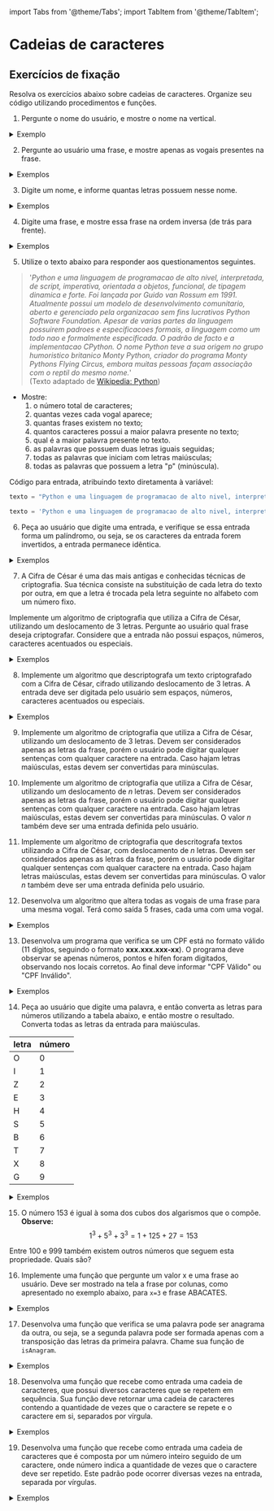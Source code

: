 import Tabs from '@theme/Tabs';
import TabItem from '@theme/TabItem';

# Cadeias de caracteres

## Exercícios de fixação

Resolva os exercícios abaixo sobre cadeias de caracteres. Organize seu código utilizando procedimentos e funções.

1. Pergunte o nome do usuário, e mostre o nome na vertical.

<details>
  <summary>Exemplo</summary>

- Entrada:

```
Celso
```

- Saída:

```
C
e
l
s
o
```

</details>

2. Pergunte ao usuário uma frase, e mostre apenas as vogais presentes na frase.

<details>
  <summary>Exemplos</summary>

- Entrada:

```
batata e cebola
```

- Saída:

```
aaaeeoa
```

-------------------
- Entrada:

```
Abacaxi E Acerola
```

- Saída:

```
AaaiEAeoa
```

</details>

3. Digite um nome, e informe quantas letras possuem nesse nome.

<details>
  <summary>Exemplos</summary>

- Entrada:

```
Alessandra
```

- Saída:

```
O nome Alessandra possui 10 letras.
```

--------------------

- Entrada:

```
Adroaldo dos Santos
```

- Saída:

```
O nome Adroaldo dos Santos possui 17 letras.
```

</details>



4. Digite uma frase, e mostre essa frase na ordem inversa (de trás para frente).

<details>
  <summary>Exemplos</summary>

- Entrada:

```
batata e cebola
```

- Saída:

```
alobec e atatab
```

</details>


5. Utilize o texto abaixo para responder aos questionamentos seguintes.
> '*Python e uma linguagem de programacao de alto nivel, interpretada, de script, imperativa, orientada a objetos, funcional, de tipagem dinamica e forte. Foi lançada por Guido van Rossum em 1991. Atualmente possui um modelo de desenvolvimento comunitario, aberto e gerenciado pela organizacao sem fins lucrativos Python Software Foundation. Apesar de varias partes da linguagem possuirem padroes e especificacoes formais, a linguagem como um todo nao e formalmente especificada. O padrão de facto e a implementacao CPython. O nome Python teve a sua origem no grupo humoristico britanico Monty Python, criador do programa Monty Pythons Flying Circus, embora muitas pessoas façam associação com o reptil do mesmo nome.*'  
> (Texto adaptado de [Wikipedia: Python](https://pt.wikipedia.org/wiki/Python))

- Mostre:
    1. o número total de caracteres;
    1. quantas vezes cada vogal aparece;
    1. quantas frases existem no texto;
    1. quantos caracteres possui a maior palavra presente no texto;
    1. qual é a maior palavra presente no texto.
    1. as palavras que possuem duas letras iguais seguidas;
    1. todas as palavras que iniciam com letras maiúsculas;
    1. todas as palavras que possuem a letra "p" (minúscula).

Código para entrada, atribuindo texto diretamenta à variável:

<Tabs groupId='language'>
  <TabItem value="java" label="Java">

```javascript
texto = "Python e uma linguagem de programacao de alto nivel, interpretada, de script, imperativa, orientada a objetos, funcional, de tipagem dinamica e forte. Foi lançada por Guido van Rossum em 1991. Atualmente possui um modelo de desenvolvimento comunitario, aberto e gerenciado pela organizacao sem fins lucrativos Python Software Foundation. Apesar de varias partes da linguagem possuirem padroes e especificacoes formais, a linguagem como um todo nao e formalmente especificada. O padrao de facto e a implementacao CPython. O nome Python teve a sua origem no grupo humoristico britanico Monty Python, criador do programa Monty Pythons Flying Circus, embora muitas pessoas façam associacao com o reptil do mesmo nome.";
```

  </TabItem>
  <TabItem value="python" label="Python">

```python
texto = 'Python e uma linguagem de programacao de alto nivel, interpretada, de script, imperativa, orientada a objetos, funcional, de tipagem dinamica e forte. Foi lançada por Guido van Rossum em 1991. Atualmente possui um modelo de desenvolvimento comunitario, aberto e gerenciado pela organizacao sem fins lucrativos Python Software Foundation. Apesar de varias partes da linguagem possuirem padroes e especificacoes formais, a linguagem como um todo nao e formalmente especificada. O padrao de facto e a implementacao CPython. O nome Python teve a sua origem no grupo humoristico britanico Monty Python, criador do programa Monty Pythons Flying Circus, embora muitas pessoas façam associacao com o reptil do mesmo nome.'
```

  </TabItem>
</Tabs>

6. Peça ao usuário que digite uma entrada, e verifique se essa entrada forma um palíndromo, ou seja, se os caracteres da entrada forem invertidos, a entrada permanece idêntica. 

<details>
  <summary>Exemplos</summary>

- Entrada:

```
A mala nada na lama
```

- Saída:

```
A frase "A mala nada na lama" é um palíndromo
```

--------------------

- Entrada:

```
o breve verbo
```

- Saída:

```
A frase "o breve verbo" é um palíndromo
```

--------------------

- Entrada:

```
anotaram a data da maratona
```

- Saída:

```
A frase "anotaram a data da maratona é um palíndromo"
```

--------------------

- Entrada:

```
anotaram as datas da maratona
```

- Saída:

```
A frase "anotaram as datas da maratona não é um palíndromo"
```

</details>

7. A Cifra de César é uma das mais antigas e conhecidas técnicas de criptografia. Sua técnica consiste na substituição de cada letra do texto por outra, em que a letra é trocada pela letra seguinte no alfabeto com um número fixo.

Implemente um algoritmo de criptografia que utiliza a Cifra de César, utilizando um deslocamento de $3$ letras. Pergunte ao usuário qual frase deseja criptografar. Considere que a entrada não possui espaços, números, caracteres acentuados ou especiais.

<details>
  <summary>Exemplos</summary>

- Entrada:

```
python
```

- Saída:

```
sbwkrq
```
**Observe**: p->s,y->b,t->w,h->k,o->r e n->q.

--------------------

- Entrada:

```
java
```

- Saída:

```
mdyd
```

--------------------

```
anotaramadatadamaratona
```

- Saída:

```
dqrwaudpdgdwdgdpdudwrqd
```

--------------------

```
xadrez
```

- Saída:

```
adguhc
```

</details>

8. Implemente um algoritmo que descriptografa um texto criptografado com a Cifra de César, cifrado utilizando deslocamento de $3$ letras. A entrada deve ser digitada pelo usuário sem espaços, números, caracteres acentuados ou especiais.

<details>
  <summary>Exemplos</summary>

- Entrada:

```
sbwkrq
```

- Saída:

```
python
```
**Observe**: s->p, b->y, w->t, k->h, r->o e q->n.

--------------------

- Entrada:

```
mdyd
```

- Saída:

```
java
```

--------------------

```
dqrwaudpdgdwdgdpdudwrqd
```

- Saída:

```
anotaramadatadamaratona
```

--------------------

```
adguhc
```

- Saída:

```
xadrez
```

</details>

9. Implemente um algoritmo de criptografia que utiliza a Cifra de César, utilizando um deslocamento de $3$ letras. Devem ser considerados apenas as letras da frase, porém o usuário pode digitar qualquer sentenças com qualquer caractere na entrada. Caso hajam letras maiúsculas, estas devem ser convertidas para minúsculas.

10. Implemente um algoritmo de criptografia que utiliza a Cifra de César, utilizando um deslocamento de $n$ letras. Devem ser considerados apenas as letras da frase, porém o usuário pode digitar qualquer sentenças com qualquer caractere na entrada. Caso hajam letras maiúsculas, estas devem ser convertidas para minúsculas. O valor $n$ também deve ser uma entrada definida pelo usuário.

11. Implemente um algoritmo de criptografia que descritografa textos utilizando a Cifra de César, com deslocamento de $n$ letras. Devem ser considerados apenas as letras da frase, porém o usuário pode digitar qualquer sentenças com qualquer caractere na entrada. Caso hajam letras maiúsculas, estas devem ser convertidas para minúsculas. O valor $n$ também deve ser uma entrada definida pelo usuário.


12. Desenvolva um algoritmo que altera todas as vogais de uma frase para uma mesma vogal. Terá como saída 5 frases, cada uma com uma vogal.

<details>
  <summary>Exemplos</summary>

- Entrada:

```
o sapo nao lava o pe. nao lava porque nao quer
```

- Saída:

```
a sapa naa lava a pa. naa lava parqaa naa qaar
e sepe nee leve e pe. nee leve perqee nee qeer
i sipi nii livi i pi. nii livi pirqii nii qiir
o sopo noo lovo o po. noo lovo porqoo noo qoor
u supu nuu luvu u pu. nuu luvu purquu nuu quur
```

</details>

13. Desenvolva um programa que verifica se um CPF está no formato válido (11 dígitos, seguindo o formato **xxx.xxx.xxx-xx**). O programa deve observar se apenas números, pontos e hífen foram digitados, observando nos locais corretos. Ao final deve informar "CPF Válido" ou "CPF Inválido".

<details>
  <summary>Exemplos</summary>

|Entrada   |Saída           |
|----------|----------------|
|123.456.789-01|CPF Válido  |
|12.3456.789-01|CPF Inválido|
|12X.456.789-01|CPF Inválido|
|12345678901   |CPF Inválido|
|12.3456.789-01|CPF Inválido|
|123-456.789-01|CPF Inválido|

</details>



<!-- 13. Importe a biblioteca
```py
from random import shuffle
```
e utilize a função 
```py
shuffle(palavra)
```
para embaralhar uma palavra. Com isto, implemente um jogo que mostra uma palavra embaralhada ao usuário, que deve adivinhar qual é a palavra original. Cadastre algumas palavras no código, e faça com que o sistema escolha uma delas aleatoriamente. O usuário ganha ou perde conforme adivinha corretamente ou incorretamente a palavra original. -->



14. Peça ao usuário que digite uma palavra, e então converta as letras para números utilizando a tabela abaixo, e então mostre o resultado. Converta todas as letras da entrada para maiúsculas.

|letra|número|
|----|----|
|O|0|
|I|1|
|Z|2|
|E|3|
|H|4|
|S|5|
|B|6|
|T|7|
|X|8|
|G|9|

<details>
  <summary>Exemplos</summary>

- Entrada:

```
STREAM
```

- Saída:

```
57R3AM
```

------------------

- Entrada:

```
pool
```

- Saída:

```
P00L
```

------------------

- Entrada:

```
algoritmos
```

- Saída:

```
AL90R17M05
```

------------------


</details>

15. O número 153 é igual à soma dos cubos dos algarismos que o compõe.  
**Observe:**  
$$
1^3+5^3+3^3 = 1 + 125 + 27 = 153
$$

Entre 100 e 999 também existem outros números que seguem esta propriedade. Quais são?



16. Implemente uma função que pergunte um valor x e uma frase ao usuário. Deve ser mostrado na tela a frase por colunas, como apresentado no exemplo abaixo, para `x=3` e frase ABACATES.

<details>
  <summary>Exemplos</summary>
Observe que:
```
A B A
C A T
E S
```  
O resultado deve ser o formato acima lido de cima para baixo, esquerda par a direita.

- Entrada:
```
3
ABACATES
```
- Saída: 
```
ACEBASAT
```

--------------------

- Entrada
```
2
PARALELO
```

- Saída
```
PRLLAAEO
```

</details>


17. Desenvolva uma função que verifica se uma palavra pode ser anagrama da outra, ou seja, se a segunda palavra pode ser formada apenas com a transposição das letras da primeira palavra. Chame sua função de `isAnagram`.

<details>
  <summary>Exemplos</summary>

- Entrada:

```
ABACATES
ACEBASAT
```

- Saída:

```
verdadeiro
```

--------------------


- Entrada:

```
primeira
marifrei
```

- Saída:

```
falso
```

--------------------

- Entrada:

```
frase
resaf
```

- Saída:

```
verdadeiro
```

--------------------

- Entrada:

```
pudim
batata
```

- Saída:

```
falso
```

--------------------

- Entrada:

```
abcdef
cbafed
```

- Saída:

```
verdadeiro
```

--------------------

- Entrada:

```
sera
ser
```

- Saída:

```
falso
```

--------------------

- Entrada:

```
ba
aba
```

- Saída:

```
falso
```

--------------------

- Entrada:

```
Roma
Amor
```

- Saída:

```
verdadeiro
```

--------------------

- Entrada:

```
ovni
ovo
```

- Saída:

```
falso
```

--------------------


<!-- |Entrada|Entrada|Saida| -->
<!-- |-|-|-| -->
<!-- |`ABACATES`| `ACEBASAT` |`True`| -->
<!-- |`primeira`|`marifrei`|`False`| -->
<!-- |`frase`| `resaf`|`True`| -->
<!-- |`pudim`|`batata`|`False`| -->
<!-- |`abcdef`|`cbafed`|`True`| -->
<!-- |`sera`|`ser`|`False`| -->
<!-- |`ba`|`aba`|`False`| -->
<!-- |`Roma`|`Amor`|`True`| -->
<!-- |`ovni`|`ovo`|`False`| -->

</details>


18. Desenvolva uma função que recebe como entrada uma cadeia de caracteres, que possui diversos caracteres que se repetem em sequência. Sua função deve retornar uma cadeia de caracteres contendo a quantidade de vezes que o caractere se repete e o caractere em si, separados por vírgula.

<details>
  <summary>Exemplos</summary>

- Entrada:

```
ABB
```

- Saída:

```
1A,2B
```

--------------------

- Entrada:

```
HHHH
```

- Saída:

```
4H
```

--------------------


- Entrada:

```
AAABBCCCC
```

- Saída:

```
3A,2B,4C
```

--------------------

- Entrada:

```
AAAAAGGGCCCTTTCCTTAAAAAATCG
```

- Saída:

```
5A,3G,3C,3T,2C,2T,6A,1T,1C,1G
```

--------------------

- Entrada:

```
..,,aaaAAAAA--------!!!!!!!!!!!!!!!999999900      .
```

- Saída:

```
2.,2,,3a,5A,8-,15!,79,20,6 ,1.
```

--------------------

</details>


19. Desenvolva uma função que recebe como entrada uma cadeia de caracteres que é composta por um número inteiro seguido de um caractere, onde número indica a quantidade de vezes que o caractere deve ser repetido. Este padrão pode ocorrer diversas vezes na entrada, separada por vírgulas.

<details>
  <summary>Exemplos</summary>

- Entrada:

```
1A,2B
```

- Saída:

```
ABB
```

--------------------

- Entrada:

```
4H
```

- Saída:

```
HHHH
```

--------------------


- Entrada:

```
3A,2B,4C
```

- Saída:

```
AAABBCCCC
```

--------------------

- Entrada:

```
5A,3G,3C,3T,2C,2T,6A,1T,1C,1
```

- Saída:

```
AAAAAGGGCCCTTTCCTTAAAAAATCG
```

--------------------

- Entrada:

```
2.,2,,3a,5A,8-,15!,79,20,6 ,1.
```

- Saída:

```
..,,aaaAAAAA--------!!!!!!!!!!!!!!!999999900      .
```

--------------------

</details>

<!-- 20. Desenvolva diversas funções que realizam a conversão de valores  -->

<!-- ## Procedimentos e funções

### Testes

## Problemas

## Desafios -->